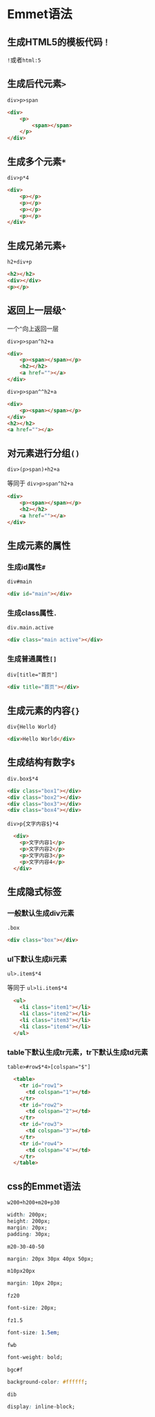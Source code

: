 # Emmet语法

## 生成HTML5的模板代码`！`

`!`或者`html:5`

## 生成后代元素`>`

`div>p>span`

```html
<div>
    <p>
        <span></span>
    </p>
</div>
```

## 生成多个元素`*`

`div>p*4`

```html
<div>
    <p></p>
    <p></p>
    <p></p>
    <p></p>
</div>
```

## 生成兄弟元素`+`

`h2+div+p`

```html
<h2></h2>
<div></div>
<p></p>
```

## 返回上一层级`^`

一个`^`向上返回一层

`div>p>span^h2+a`

```html
<div>
    <p><span></span></p>
    <h2></h2>
    <a href=""></a>
</div>
```

`div>p>span^^h2+a`

```html
<div>
    <p><span></span></p>
</div>
<h2></h2>
<a href=""></a>
```

## 对元素进行分组`()`

`div>(p>span)+h2+a`

等同于  `div>p>span^h2+a`

```html
<div>
    <p><span></span></p>
    <h2></h2>
    <a href=""></a>
</div>
```

## 生成元素的属性

### 生成id属性`#`

`div#main`

```html
<div id="main"></div>
```

### 生成class属性`.`

`div.main.active`

```html
<div class="main active"></div>
```

### 生成普通属性`[]`

`div[title="首页"]`

```html
<div title="首页"></div>
```

## 生成元素的内容`{}`

`div{Hello World}`

```html
<div>Hello World</div>
```

## 生成结构有数字`$`

`div.box$*4`

```html
<div class="box1"></div>
<div class="box2"></div>
<div class="box3"></div>
<div class="box4"></div>
```

`div>p{文字内容$}*4`

```html
  <div>
    <p>文字内容1</p>
    <p>文字内容2</p>
    <p>文字内容3</p>
    <p>文字内容4</p>
  </div>
```

## 生成隐式标签

### 一般默认生成div元素

`.box`

```html
<div class="box"></div>
```

### ul下默认生成li元素

`ul>.item$*4`

等同于 `ul>li.item$*4`

```html
  <ul>
    <li class="item1"></li>
    <li class="item2"></li>
    <li class="item3"></li>
    <li class="item4"></li>
  </ul>
```

### table下默认生成tr元素，tr下默认生成td元素

`table>#row$*4>[colspan="$"]`

```html
  <table>
    <tr id="row1">
      <td colspan="1"></td>
    </tr>
    <tr id="row2">
      <td colspan="2"></td>
    </tr>
    <tr id="row3">
      <td colspan="3"></td>
    </tr>
    <tr id="row4">
      <td colspan="4"></td>
    </tr>
  </table>
```

## css的Emmet语法

`w200+h200+m20+p30`

```css
width: 200px;
height: 200px;
margin: 20px;
padding: 30px;
```

`m20-30-40-50`

```css
margin: 20px 30px 40px 50px;
```

`m10px20px`

```css
margin: 10px 20px;
```

`fz20`

```css
font-size: 20px;
```

`fz1.5`

```css
font-size: 1.5em;
```

`fwb`

```css
font-weight: bold;
```

`bgc#f`

```css
background-color: #ffffff;
```

`dib`

```css
display: inline-block;
```

